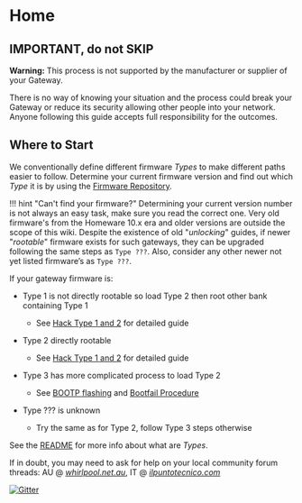 # Home

## IMPORTANT, do not SKIP

**Warning:** This process is not supported by the manufacturer or supplier of your Gateway.

There is no way of knowing your situation and the process could break your Gateway or reduce its security allowing other people into your network. Anyone following this guide accepts full responsibility for the outcomes.

## Where to Start

We conventionally define different firmware *Types* to make different paths easier to follow. Determine your current firmware version and find out which *Type* it is by using the [Firmware Repository](Firmware%20Repository/).

!!! hint "Can't find your firmware?"
    Determining your current version number is not always an easy task, make sure you read the correct one. Very old firmware's from the Homeware 10.x era and older versions are outside the scope of this wiki. Despite the existence of old "*unlocking*" guides, if newer "*rootable*" firmware exists for such gateways, they can be upgraded following the same steps as `Type ???`. Also, consider any other newer not yet listed firmware’s as `Type ???`.

If your gateway firmware is:

- Type 1 is not directly rootable so load Type 2 then root other bank containing Type 1
    - See [Hack Type 1 and 2](Hack%20Type%201&2/) for detailed guide

- Type 2 directly rootable
    - See [Hack Type 1 and 2](Hack%20Type%201&2/) for detailed guide

- Type 3 has more complicated process to load Type 2
    - See [BOOTP flashing](Recovery/#bootp-flashing) and [Bootfail Procedure](Recovery/#bootfail-procedure)

- Type ??? is unknown
    - Try the same as for Type 2, follow Type 3 steps otherwise

See the [README](https://github.com/kevdagoat/hack-technicolor/blob/master/README.md) for more info about what are *Types*.

If in doubt, you may need to ask for help on your local community forum threads: AU @ [*whirlpool.net.au*](https://forums.whirlpool.net.au/thread/9vxxl849), IT @ [*ilpuntotecnico.com*](https://www.ilpuntotecnico.com/forum/index.php/board,9.0.html)

[![Gitter](https://badges.gitter.im/Hack-Technicolor/community.svg)](https://gitter.im/Hack-Technicolor/community?utm_source=badge&utm_medium=badge&utm_campaign=pr-badge)
